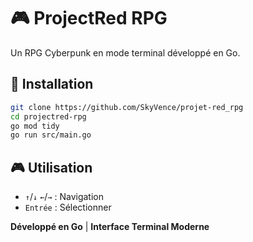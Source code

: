 # 🎮 ProjectRed RPG

Un RPG Cyberpunk en mode terminal développé en Go.

## 🚀 Installation

```bash
git clone https://github.com/SkyVence/projet-red_rpg
cd projectred-rpg
go mod tidy
go run src/main.go
```

## 🎮 Utilisation

- `↑`/`↓` `←`/`→` : Navigation
- `Entrée` : Sélectionner


**Développé en Go** | **Interface Terminal Moderne**
